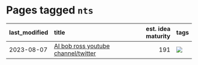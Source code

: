 # Pages tagged `nts`

|last_modified|title|est. idea maturity|tags
|:---|:---|---:|:---|
|2023-08-07|[AI bob ross youtube channel/twitter](../entries/ai_bob_ross.md)|191|[![](https://img.shields.io/badge/tag-nts-3b815)](../tags/nts.md)|